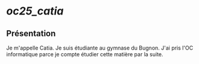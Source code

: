 # *oc25_catia*
## Présentation
Je m'appelle Catia. Je suis étudiante au gymnase du Bugnon. J'ai pris l'OC informatique parce je compte étudier cette matière par la suite.
